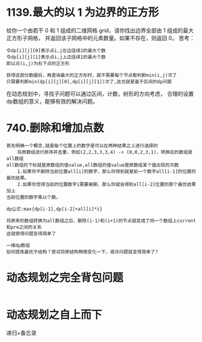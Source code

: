 # 1139.最大的以 1 为边界的正方形
给你一个由若干 0 和 1 组成的二维网格 grid，请你找出边界全部由 1 组成的最大 正方形子网格，
并返回该子网格中的元素数量。如果不存在，则返回 0。
思考：

```$xslt
令dp[i][j][0]表示点i,j左边连续1的最大个数
令dp[i][j][1]表示点i,j上边连续1的最大个数
即以点(i,j)为右下点的正方形

获得这部分数据后，再查询最大的正方形时，就不需要每个节点都判断min(i,j)次了
只需要判断min(dp[i][j][0],dp[i][j][1])次了,这也就是基于区间的dp问题
```
在动态规划中，寻找子问题可以通过区间，计数，树形的方向考虑，
合理的设置dp数组的意义，能够有效的解决问题。

# 740.删除和增加点数
```
首先明确一个概念,就是每个位置上的数字是可以在两种结果之上进行选择的
    将原数组进行排序并去重，例如(2,2,3,3,3,4) -> (0,0,2,3,1)，转换后的数组是all数组
all数组的下标就是原数组的值value,all数组的值value是原数组某个值出现的次数
    1.如果你不删除当前位置all[i]的数字，那么你得到就是前一个数字all[i-1]的位置的最优结果。
    2.如果你觉得当前的位置数字i需要被删，那么你就会得到all[i-2]位置的那个最优结果加上
当前位置的数字乘以个数。

dp公式:max{dp[i-1],dp[i-2]+all[i]*i}

将原来的数组转换为all数组之后，删除(i-1)和(i+1)的节点就变成了同一个数组上current和pre之间的关系
这就使得问题变得简单了

一维dp数组
如何提炼最优子结构？尝试将原结构稍微变化一下，或许问题就变得简单了?
```

# 动态规划之完全背包问题
```

```


# 动态规划之自上而下
递归+备忘录